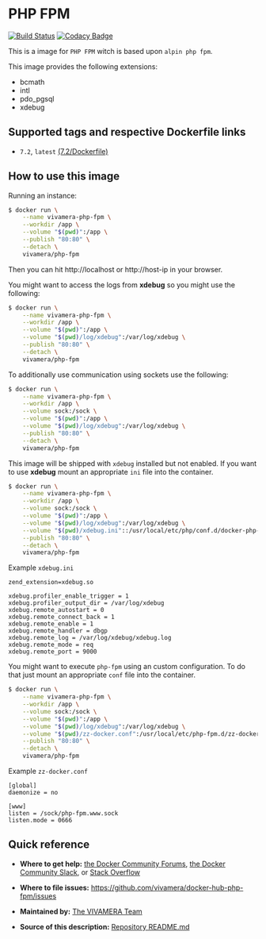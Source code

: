 # PHP FPM
[![Build Status](https://travis-ci.com/vivamera/docker-hub-php-fpm.svg?branch=master)](https://travis-ci.com/vivamera/docker-hub-php-fpm) [![Codacy Badge](https://api.codacy.com/project/badge/Grade/b654009dc2e140839bb6ae5620942810)](https://www.codacy.com/app/vivamera/docker-hub-php-fpm?utm_source=github.com&utm_medium=referral&utm_content=vivamera/docker-hub-php-fpm&utm_campaign=Badge_Grade) 

This is a image for `PHP FPM` witch is based upon `alpin php fpm`.

This image provides the following extensions:
- bcmath
- intl
- pdo_pgsql
- xdebug

## Supported tags and respective Dockerfile links
* `7.2`, `latest` [(7.2/Dockerfile)](https://github.com/vivamera/docker-hub-php-fpm/blob/master/7.2/Dockerfile)

## How to use this image
Running an instance:

```bash
$ docker run \
    --name vivamera-php-fpm \
    --workdir /app \
    --volume "$(pwd)":/app \
    --publish "80:80" \
    --detach \
    vivamera/php-fpm
``` 

Then you can hit http://localhost or http://host-ip in your browser.

You might want to access the logs from **xdebug** so you might use the following:

```bash
$ docker run \
    --name vivamera-php-fpm \
    --workdir /app \
    --volume "$(pwd)":/app \
    --volume "$(pwd)/log/xdebug":/var/log/xdebug \
    --publish "80:80" \
    --detach \
    vivamera/php-fpm
```

To additionally use communication using sockets use the following:

```bash
$ docker run \
    --name vivamera-php-fpm \
    --workdir /app \
    --volume sock:/sock \
    --volume "$(pwd)":/app \
    --volume "$(pwd)/log/xdebug":/var/log/xdebug \
    --publish "80:80" \
    --detach \
    vivamera/php-fpm
```

This image will be shipped with `xdebug` installed but not enabled. If you want to use **xdebug** mount an appropriate `ini` file into the container.

```bash
$ docker run \
    --name vivamera-php-fpm \
    --workdir /app \
    --volume sock:/sock \
    --volume "$(pwd)":/app \
    --volume "$(pwd)/log/xdebug":/var/log/xdebug \
    --volume "$(pwd)/xdebug.ini"::/usr/local/etc/php/conf.d/docker-php-ext-xdebug.ini:ro \
    --publish "80:80" \
    --detach \
    vivamera/php-fpm
```

Example `xdebug.ini`
```
zend_extension=xdebug.so

xdebug.profiler_enable_trigger = 1
xdebug.profiler_output_dir = /var/log/xdebug
xdebug.remote_autostart = 0
xdebug.remote_connect_back = 1
xdebug.remote_enable = 1
xdebug.remote_handler = dbgp
xdebug.remote_log = /var/log/xdebug/xdebug.log
xdebug.remote_mode = req
xdebug.remote_port = 9000
```

You might want to execute `php-fpm` using an custom configuration. To do that just mount an appropriate `conf` file into the container.

```bash
$ docker run \
    --name vivamera-php-fpm \
    --workdir /app \
    --volume sock:/sock \
    --volume "$(pwd)":/app \
    --volume "$(pwd)/log/xdebug":/var/log/xdebug \
    --volume "$(pwd)/zz-docker.conf":/usr/local/etc/php-fpm.d/zz-docker.conf:ro \
    --publish "80:80" \
    --detach \
    vivamera/php-fpm
```

Example `zz-docker.conf`
```
[global]
daemonize = no

[www]
listen = /sock/php-fpm.www.sock
listen.mode = 0666
```

## Quick reference
* **Where to get help:**
[the Docker Community Forums](https://forums.docker.com), [the Docker Community Slack](https://blog.docker.com/2016/11/introducing-docker-community-directory-docker-community-slack), or [Stack Overflow](https://stackoverflow.com/search?tab=newest&q=docker)

* **Where to file issues:**
https://github.com/vivamera/docker-hub-php-fpm/issues

* **Maintained by:**
[The VIVAMERA Team](https://github.com/vivamera)

* **Source of this description:**
[Repository README.md](https://github.com/vivamera/docker-hub-php-fpm/blob/master/README.md)
